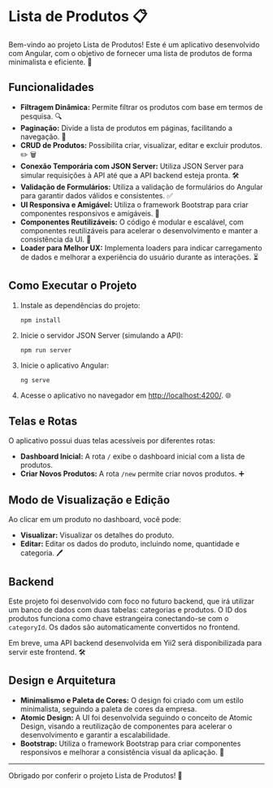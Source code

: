 # Lista de Produtos 📋

Bem-vindo ao projeto Lista de Produtos! Este é um aplicativo desenvolvido com Angular, com o objetivo de fornecer uma lista de produtos de forma minimalista e eficiente. 🚀

## Funcionalidades

- **Filtragem Dinâmica:** Permite filtrar os produtos com base em termos de pesquisa. 🔍
- **Paginação:** Divide a lista de produtos em páginas, facilitando a navegação. 📄
- **CRUD de Produtos:** Possibilita criar, visualizar, editar e excluir produtos. ✏️ 🗑️
- **Conexão Temporária com JSON Server:** Utiliza JSON Server para simular requisições à API até que a API backend esteja pronta. 🛠️
- **Validação de Formulários:** Utiliza a validação de formulários do Angular para garantir dados válidos e consistentes. ✅
- **UI Responsiva e Amigável:** Utiliza o framework Bootstrap para criar componentes responsivos e amigáveis. 🎨
- **Componentes Reutilizáveis:** O código é modular e escalável, com componentes reutilizáveis para acelerar o desenvolvimento e manter a consistência da UI. 🔄
- **Loader para Melhor UX:** Implementa loaders para indicar carregamento de dados e melhorar a experiência do usuário durante as interações. ⏳

## Como Executar o Projeto

1. Instale as dependências do projeto:
    ```
    npm install
    ```

2. Inicie o servidor JSON Server (simulando a API):
    ```
    npm run server
    ```

3. Inicie o aplicativo Angular:
    ```
    ng serve
    ```

4. Acesse o aplicativo no navegador em [http://localhost:4200/](http://localhost:4200/). 🌐

## Telas e Rotas

O aplicativo possui duas telas acessíveis por diferentes rotas:
- **Dashboard Inicial:** A rota `/` exibe o dashboard inicial com a lista de produtos.
- **Criar Novos Produtos:** A rota `/new` permite criar novos produtos. ➕

## Modo de Visualização e Edição

Ao clicar em um produto no dashboard, você pode:
- **Visualizar:** Visualizar os detalhes do produto.
- **Editar:** Editar os dados do produto, incluindo nome, quantidade e categoria. 🖊️

## Backend

Este projeto foi desenvolvido com foco no futuro backend, que irá utilizar um banco de dados com duas tabelas: categorias e produtos. O ID dos produtos funciona como chave estrangeira conectando-se com o `categoryId`. Os dados são automaticamente convertidos no frontend.

Em breve, uma API backend desenvolvida em Yii2 será disponibilizada para servir este frontend. 🛠️

## Design e Arquitetura

- **Minimalismo e Paleta de Cores:** O design foi criado com um estilo minimalista, seguindo a paleta de cores da empresa.
- **Atomic Design:** A UI foi desenvolvida seguindo o conceito de Atomic Design, visando a reutilização de componentes para acelerar o desenvolvimento e garantir a escalabilidade.
- **Bootstrap:** Utiliza o framework Bootstrap para criar componentes responsivos e melhorar a consistência visual da aplicação. 🎨

---

Obrigado por conferir o projeto Lista de Produtos! 🚀
